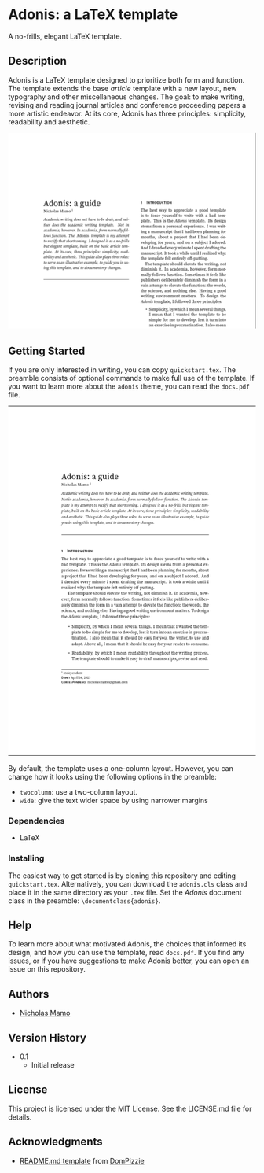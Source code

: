 # Adonis: a LaTeX template

A no-frills, elegant LaTeX template.

## Description

Adonis is a LaTeX template designed to prioritize both form and function.
The template extends the base _article_ template with a new layout, new typography and other miscellaneous changes.
The goal: to make writing, revising and reading journal articles and conference proceeding papers a more artistic endeavor.
At its core, Adonis has three principles: simplicity, readability and aesthetic.

![](screenshots/close-up.png)

## Getting Started

If you are only interested in writing, you can copy `quickstart.tex`.
The preamble consists of optional commands to make full use of the template.
If you want to learn more about the `adonis` theme, you can read the `docs.pdf` file.

![](screenshots/one-column.png)

By default, the template uses a one-column layout.
However, you can change how it looks using the following options in the preamble:

- `twocolumn`: use a two-column layout.
- `wide`: give the text wider space by using narrower margins

### Dependencies

* LaTeX

### Installing

The easiest way to get started is by cloning this repository and editing `quickstart.tex`.
Alternatively, you can download the `adonis.cls` class and place it in the same directory as your `.tex` file.
Set the _Adonis_ document class in the preamble: `\documentclass{adonis}`.

## Help

To learn more about what motivated Adonis, the choices that informed its design, and how you can use the template, read `docs.pdf`.
If you find any issues, or if you have suggestions to make Adonis better, you can open an issue on this repository.

## Authors

- [Nicholas Mamo](https://github.com/NicholasMamo/)

## Version History

- 0.1
	- Initial release

## License

This project is licensed under the MIT License.
See the LICENSE.md file for details.

## Acknowledgments

* [README.md template](https://gist.github.com/DomPizzie/7a5ff55ffa9081f2de27c315f5018afc) from [DomPizzie](https://gist.github.com/DomPizzie)